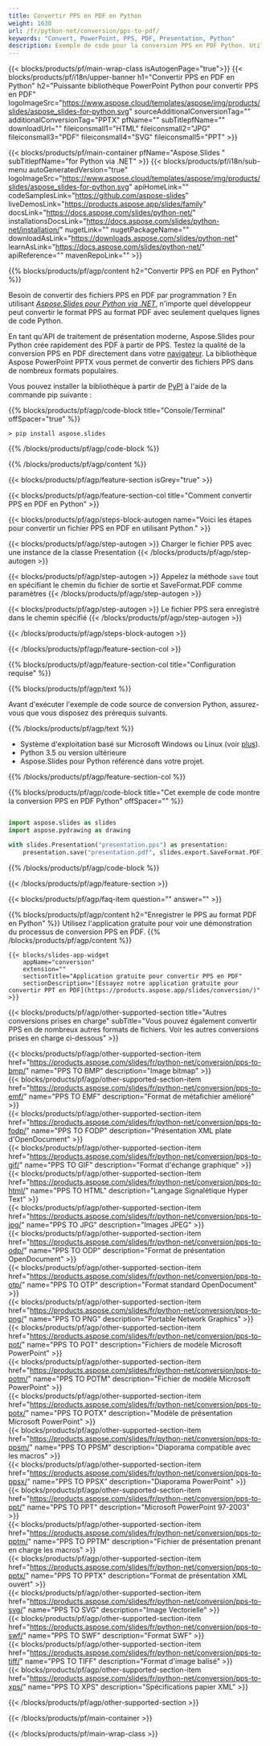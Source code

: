 ```yaml
---
title: Convertir PPS en PDF en Python
weight: 1630
url: /fr/python-net/conversion/pps-to-pdf/ 
keywords: "Convert, PowerPoint, PPS, PDF, Presentation, Python"
description: Exemple de code pour la conversion PPS en PDF Python. Utilisez l'API PowerPoint Python pour la conversion par lots de fichiers PPS en fichiers PDF.
---
```


{{< blocks/products/pf/main-wrap-class isAutogenPage="true">}}
{{< blocks/products/pf/i18n/upper-banner h1="Convertir PPS en PDF en Python" h2="Puissante bibliothèque PowerPoint Python pour convertir PPS en PDF" logoImageSrc="https://www.aspose.cloud/templates/aspose/img/products/slides/aspose_slides-for-python.svg" sourceAdditionalConversionTag="" additionalConversionTag="PPTX" pfName="" subTitlepfName="" downloadUrl="" fileiconsmall1="HTML" fileiconsmall2="JPG" fileiconsmall3="PDF" fileiconsmall4="SVG" fileiconsmall5="PPT" >}}

{{< blocks/products/pf/main-container pfName="Aspose.Slides " subTitlepfName="for Python via .NET" >}}
{{< blocks/products/pf/i18n/sub-menu autoGeneratedVersion="true" logoImageSrc="https://www.aspose.cloud/templates/aspose/img/products/slides/aspose_slides-for-python.svg" apiHomeLink="" codeSamplesLink="https://github.com/aspose-slides" liveDemosLink="https://products.aspose.app/slides/family" docsLink="https://docs.aspose.com/slides/python-net/" installationsDocsLink="https://docs.aspose.com/slides/python-net/installation/" nugetLink="" nugetPackageName="" downloadAsLink="https://downloads.aspose.com/slides/python-net" learnAsLink="https://docs.aspose.com/slides/python-net/" apiReference="" mavenRepoLink="" >}}

{{% blocks/products/pf/agp/content h2="Convertir PPS en PDF en Python" %}}

Besoin de convertir des fichiers PPS en PDF par programmation ? En utilisant [*Aspose.Slides pour Python via .NET*](https://products.aspose.com/slides/fr/python-net/), n'importe quel développeur peut convertir le format PPS au format PDF avec seulement quelques lignes de code Python.

En tant qu'API de traitement de présentation moderne, Aspose.Slides pour Python crée rapidement des PDF à partir de PPS. Testez la qualité de la conversion PPS en PDF directement dans votre [navigateur](https://products.aspose.app/slides/conversion). La bibliothèque Aspose PowerPoint PPTX vous permet de convertir des fichiers PPS dans de nombreux formats populaires.

Vous pouvez installer la bibliothèque à partir de [PyPI](https://pypi.org/project/Aspose.Slides/) à l'aide de la commande pip suivante :

{{% blocks/products/pf/agp/code-block title="Console/Terminal" offSpacer="true" %}}

```console
> pip install aspose.slides

```

{{% /blocks/products/pf/agp/code-block %}}

{{% /blocks/products/pf/agp/content %}}

{{< blocks/products/pf/agp/feature-section isGrey="true" >}}

{{< blocks/products/pf/agp/feature-section-col title="Comment convertir PPS en PDF en Python" >}}

{{< blocks/products/pf/agp/steps-block-autogen name="Voici les étapes pour convertir un fichier PPS en PDF en utilisant Python." >}}

{{< blocks/products/pf/agp/step-autogen >}}
Charger le fichier PPS avec une instance de la classe Presentation
{{< /blocks/products/pf/agp/step-autogen >}}

{{< blocks/products/pf/agp/step-autogen >}}
Appelez la méthode `save` tout en spécifiant le chemin du fichier de sortie et SaveFormat.PDF comme paramètres
{{< /blocks/products/pf/agp/step-autogen >}}

{{< blocks/products/pf/agp/step-autogen >}}
Le fichier PPS sera enregistré dans le chemin spécifié
{{< /blocks/products/pf/agp/step-autogen >}}

{{< /blocks/products/pf/agp/steps-block-autogen >}}

{{< /blocks/products/pf/agp/feature-section-col >}}

{{% blocks/products/pf/agp/feature-section-col title="Configuration requise" %}}

{{% blocks/products/pf/agp/text %}}

 Avant d'exécuter l'exemple de code source de conversion Python, assurez-vous que vous disposez des prérequis suivants.

{{% /blocks/products/pf/agp/text %}}

- Système d'exploitation basé sur Microsoft Windows ou Linux (voir [plus](https://docs.aspose.com/slides/python-net/system-requirements/)).
- Python 3.5 ou version ultérieure
- Aspose.Slides pour Python référencé dans votre projet.

{{% /blocks/products/pf/agp/feature-section-col %}}

{{% blocks/products/pf/agp/code-block title="Cet exemple de code montre la conversion PPS en PDF Python" offSpacer="" %}}

```py

import aspose.slides as slides
import aspose.pydrawing as drawing

with slides.Presentation("presentation.pps") as presentation:
    presentation.save("presentation.pdf", slides.export.SaveFormat.PDF)

```
{{% /blocks/products/pf/agp/code-block %}}

{{< /blocks/products/pf/agp/feature-section >}}

{{< blocks/products/pf/agp/faq-item question="" answer="" >}}
 
{{% blocks/products/pf/agp/content h2="Enregistrer le PPS au format PDF en Python" %}}
Utilisez l'application gratuite pour voir une démonstration du processus de conversion PPS en PDF. 
{{% /blocks/products/pf/agp/content %}}

<!-- aboutfile Starts -->

<!-- aboutfile Ends -->

    {{< blocks/slides-app-widget 
        appName="conversion"
        extension=""
        sectionTitle="Application gratuite pour convertir PPS en PDF" 
        sectionDescription="[Essayez notre application gratuite pour convertir PPT en PDF](https://products.aspose.app/slides/conversion/)" 
    >}}
    
{{< blocks/products/pf/agp/other-supported-section title="Autres conversions prises en charge" subTitle="Vous pouvez également convertir PPS en de nombreux autres formats de fichiers. Voir les autres conversions prises en charge ci-dessous" >}}

{{< blocks/products/pf/agp/other-supported-section-item href="https://products.aspose.com/slides/fr/python-net/conversion/pps-to-bmp/" name="PPS TO BMP" description="Image bitmap" >}}  
{{< blocks/products/pf/agp/other-supported-section-item href="https://products.aspose.com/slides/fr/python-net/conversion/pps-to-emf/" name="PPS TO EMF" description="Format de métafichier amélioré" >}}  
{{< blocks/products/pf/agp/other-supported-section-item href="https://products.aspose.com/slides/fr/python-net/conversion/pps-to-fodp/" name="PPS TO FODP" description="Présentation XML plate d'OpenDocument" >}}  
{{< blocks/products/pf/agp/other-supported-section-item href="https://products.aspose.com/slides/fr/python-net/conversion/pps-to-gif/" name="PPS TO GIF" description="Format d'échange graphique" >}}  
{{< blocks/products/pf/agp/other-supported-section-item href="https://products.aspose.com/slides/fr/python-net/conversion/pps-to-html/" name="PPS TO HTML" description="Langage Signalétique Hyper Text" >}}  
{{< blocks/products/pf/agp/other-supported-section-item href="https://products.aspose.com/slides/fr/python-net/conversion/pps-to-jpg/" name="PPS TO JPG" description="Images JPEG" >}}  
{{< blocks/products/pf/agp/other-supported-section-item href="https://products.aspose.com/slides/fr/python-net/conversion/pps-to-odp/" name="PPS TO ODP" description="Format de présentation OpenDocument" >}}  
{{< blocks/products/pf/agp/other-supported-section-item href="https://products.aspose.com/slides/fr/python-net/conversion/pps-to-otp/" name="PPS TO OTP" description="Format standard OpenDocument" >}}  
{{< blocks/products/pf/agp/other-supported-section-item href="https://products.aspose.com/slides/fr/python-net/conversion/pps-to-png/" name="PPS TO PNG" description="Portable Network Graphics" >}}  
{{< blocks/products/pf/agp/other-supported-section-item href="https://products.aspose.com/slides/fr/python-net/conversion/pps-to-pot/" name="PPS TO POT" description="Fichiers de modèle Microsoft PowerPoint" >}}  
{{< blocks/products/pf/agp/other-supported-section-item href="https://products.aspose.com/slides/fr/python-net/conversion/pps-to-potm/" name="PPS TO POTM" description="Fichier de modèle Microsoft PowerPoint" >}}  
{{< blocks/products/pf/agp/other-supported-section-item href="https://products.aspose.com/slides/fr/python-net/conversion/pps-to-potx/" name="PPS TO POTX" description="Modèle de présentation Microsoft PowerPoint" >}}  
{{< blocks/products/pf/agp/other-supported-section-item href="https://products.aspose.com/slides/fr/python-net/conversion/pps-to-ppsm/" name="PPS TO PPSM" description="Diaporama compatible avec les macros" >}}  
{{< blocks/products/pf/agp/other-supported-section-item href="https://products.aspose.com/slides/fr/python-net/conversion/pps-to-ppsx/" name="PPS TO PPSX" description="Diaporama PowerPoint" >}}  
{{< blocks/products/pf/agp/other-supported-section-item href="https://products.aspose.com/slides/fr/python-net/conversion/pps-to-ppt/" name="PPS TO PPT" description="Microsoft PowerPoint 97-2003" >}}  
{{< blocks/products/pf/agp/other-supported-section-item href="https://products.aspose.com/slides/fr/python-net/conversion/pps-to-pptm/" name="PPS TO PPTM" description="Fichier de présentation prenant en charge les macros" >}}  
{{< blocks/products/pf/agp/other-supported-section-item href="https://products.aspose.com/slides/fr/python-net/conversion/pps-to-pptx/" name="PPS TO PPTX" description="Format de présentation XML ouvert" >}}  
{{< blocks/products/pf/agp/other-supported-section-item href="https://products.aspose.com/slides/fr/python-net/conversion/pps-to-svg/" name="PPS TO SVG" description="Image Vectorielle" >}}  
{{< blocks/products/pf/agp/other-supported-section-item href="https://products.aspose.com/slides/fr/python-net/conversion/pps-to-swf/" name="PPS TO SWF" description="Format SWF" >}}  
{{< blocks/products/pf/agp/other-supported-section-item href="https://products.aspose.com/slides/fr/python-net/conversion/pps-to-tiff/" name="PPS TO TIFF" description="Format d'image balisé" >}}  
{{< blocks/products/pf/agp/other-supported-section-item href="https://products.aspose.com/slides/fr/python-net/conversion/pps-to-xps/" name="PPS TO XPS" description="Spécifications papier XML" >}}  


{{< /blocks/products/pf/agp/other-supported-section >}}

{{< /blocks/products/pf/main-container >}}
    
{{< /blocks/products/pf/main-wrap-class >}}